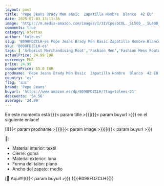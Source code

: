 ```yaml
---
layout: post
title: 'Pepe Jeans Brady Men Basic  Zapatilla Hombre  Blanco  42 EU'
date: 2025-07-03 13:11:36
image: 'https://m.media-amazon.com/images/I/31VCpqsbCUL._SL500_._SL400_.jpg'
comments: true
category: ofertas
author: 'tole.es'
slug: 'B098FDZCLH-es Pepe Jeans Brady Men Basic Zapatilla Hombre Blanco 42 EU'
sku: 'B098FDZCLH-es'
tags: [ 'Arborist Merchandising Root','Fashion Men','Fashion Mens Footwear','Influencer Favourites','Moda','Moda Hombre','Self Service','Special Features Stores','Top Brands Fashion Men','Top Brands Fashion Mens Footwear','Top Brands Fashion Selection','Zapatillas casual para hombre','Zapatillas deportivas y de moda para hombre','Zapatos para hombre','c8538d25-3af9-48d3-aeff-5f3ce5572a36_0','c8538d25-3af9-48d3-aeff-5f3ce5572a36_2101','c8538d25-3af9-48d3-aeff-5f3ce5572a36_601','pepe jeans','zapatilla','🇪🇸', ]
actualPrice: 24.99 EUR
currency: EUR
price: 24.99
comparePrice: 55.0 EUR
prodname: 'Pepe Jeans Brady Men Basic  Zapatilla Hombre  Blanco  42 EU'
country: 'es'
flag: '🇪🇸'
brand: 'Pepe Jeans'
buyurl: 'https://www.amazon.es/dp/B098FDZCLH/?tag=tolees-21'
descuento: '54.56'
average: '24.99'
---
```


En este momento está [{{< param title >}}]({{< param buyurl >}}) en el siguiente enlace!

[![{{< param prodname >}}]({{< param image >}})]({{< param buyurl >}})

🔎:

- Material interior: textil
- Cierre: goma
- Material exterior: lona
- Forma del talón: plano
- Ancho del zapato: medio

[🛒 Aquí!!!]({{< param buyurl >}})
{{<world>}}B098FDZCLH{{</world>}}
